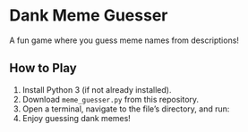 # Dank Meme Guesser
A fun game where you guess meme names from descriptions!

## How to Play
1. Install Python 3 (if not already installed).
2. Download `meme_guesser.py` from this repository.
3. Open a terminal, navigate to the file’s directory, and run:
4. Enjoy guessing dank memes!
